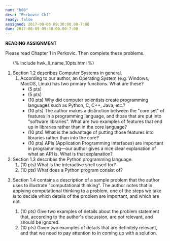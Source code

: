 ```yaml
---
num: "h00"
desc: "Perkovic Ch1"
ready: false
assigned: 2017-08-08 09:30:00.00-7:00
due: 2017-08-09 09:30:00.00-7:00
---
```


<b>READING ASSIGNMENT</b>

Please read Chapter 1 in Perkovic.  Then complete these problems.

<ol>

{% include hwk_li_name_10pts.html %}

<li>Section 1.2 describes Computer Systems in general.

<ol>

<li>According to our author, an Operating System (e.g. Windows, MacOS, Linux) has two primary
functions.  What are these? 

<ul>
<li>(5 pts) </li>

<li>(5 pts) </li>


</li>

<li>(10 pts) Why did computer scientists create programming languages such as Python, C, C++, Java, etc.? </li>

<li>(10 pts) The author makes a distinction between the "core set" of features in a programming language, and those
that are put into "software libraries".   What are two examples of features that end up in libraries rather than in the
core language?</li>

<li>(10 pts) What is the advantage of putting those features into libraries rather than into the core?</li>

<li>(10 pts) APIs (Application Programming Interfaces) are important in programming&mdash;our author gives a nice clear explanation of what an API is.   What is that explanation?</li>

</ol>

<div class="pagebreak">

</div>

</li>


<li>Section 1.3 describes the Python programming language.

<ol>
<li>(10 pts) What is the interactive shell used for? </li>
<li>(10 pts) What does a Python program consist of?</li>
</ol>

</li>

<li><p>Section 1.4 contains a description of a sample problem that the author uses to illustrate "computational thinking".  The author notes that in applying computational thinking to a problem, one of the steps we take is to decide which
details of the problem are important, and which are not.  </p>

<ol> 
<li>(10 pts) Give two examples of details about the problem statement that, according to the author's discussion, are not relevant, and should be ignored.
</li>
<li>(10 pts) Given two examples of details that are definitely relevant, and that we need to pay attention to in coming up with a solution.
</li>
</ol>

</li>





</ol>
